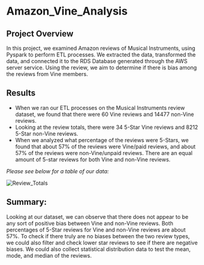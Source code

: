 # Amazon_Vine_Analysis

## Project Overview

In this project, we examined Amazon reviews of Musical Instruments, using Pyspark to perform ETL processes. We extracted the data, transformed the data, and connected it to the RDS Database generated through the AWS server service. Using the review, we aim to determine if there is bias among the reviews from Vine members. 


## Results

 * When we ran our ETL processes on the Musical Instruments review dataset, we found that there were 60 Vine reviews and 14477 non-Vine reviews.
 * Looking at the review totals, there were 34 5-Star Vine reviews and 8212 5-Star non-Vine reviews.
 * When we analyzed what percentage of the reviews were 5-Stars, we found that about 57% of the reviews were Vine/paid reviews, and about 57% of the reviews were non-Vine/unpaid reviews. There are an equal amount of 5-star reviews for both Vine and non-Vine reviews.

_Please see below for a table of our data:_

![Review_Totals](https://user-images.githubusercontent.com/84881187/134606067-6d7cb2b2-08d2-4b69-9cbb-9946e1968d97.PNG)

## Summary:

Looking at our dataset, we can observe that there does not appear to be any sort of positive bias between Vine and non-Vine reviews. Both percentages of 5-Star reviews for Vine and non-Vine reviews are about 57%. To check if there truly are no biases between the two review types, we could also filter and check lower star reviews to see if there are negative biases. We could also collect statistical distribution data to test the mean, mode, and median of the reviews. 
